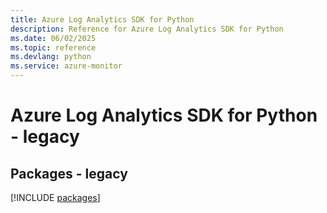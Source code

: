 ```yaml
---
title: Azure Log Analytics SDK for Python
description: Reference for Azure Log Analytics SDK for Python
ms.date: 06/02/2025
ms.topic: reference
ms.devlang: python
ms.service: azure-monitor
---
```

# Azure Log Analytics SDK for Python - legacy
## Packages - legacy
[!INCLUDE [packages](log-analytics-index.md)]